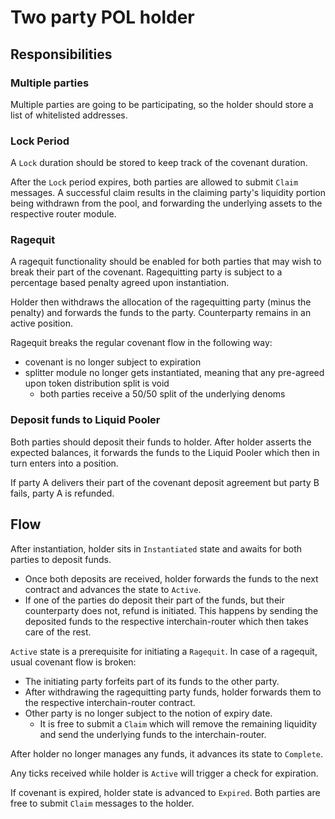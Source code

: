 # Two party POL holder

## Responsibilities

### Multiple parties

Multiple parties are going to be participating, so the holder should store a list of whitelisted addresses.

### Lock Period

A `Lock` duration should be stored to keep track of the covenant duration.

After the `Lock` period expires, both parties are allowed to submit `Claim` messages.
A successful claim results in the claiming party's liquidity portion being withdrawn from the
pool, and forwarding the underlying assets to the respective router module.

### Ragequit

A ragequit functionality should be enabled for both parties that may wish to break their part of the covenant.
Ragequitting party is subject to a percentage based penalty agreed upon instantiation.

Holder then withdraws the allocation of the ragequitting party (minus the penalty) and forwards the funds to the party.
Counterparty remains in an active position.

Ragequit breaks the regular covenant flow in the following way:

- covenant is no longer subject to expiration
- splitter module no longer gets instantiated, meaning that any pre-agreed upon token distribution split is void
  - both parties receive a 50/50 split of the underlying denoms

### Deposit funds to Liquid Pooler

Both parties should deposit their funds to holder. After holder asserts the expected balances, it forwards
the funds to the Liquid Pooler which then in turn enters into a position.

If party A delivers their part of the covenant deposit agreement but party B fails, party A is refunded.

## Flow

After instantiation, holder sits in `Instantiated` state and awaits for both parties to deposit funds.

- Once both deposits are received, holder forwards the funds to the next contract and advances the state to `Active`.
- If one of the parties do deposit their part of the funds, but their counterparty does not, refund is initiated. This happens by sending the deposited funds to the respective interchain-router which then takes care of the rest.

`Active` state is a prerequisite for initiating a `Ragequit`. In case of a ragequit, usual covenant flow is broken:

- The initiating party forfeits part of its funds to the other party.
- After withdrawing the ragequitting party funds, holder forwards them to the respective interchain-router contract.
- Other party is no longer subject to the notion of expiry date.
  - It is free to submit a `Claim` which will remove the remaining liquidity and send the underlying funds to the interchain-router.

After holder no longer manages any funds, it advances its state to `Complete`.

Any ticks received while holder is `Active` will trigger a check for expiration.

If covenant is expired, holder state is advanced to `Expired`.
Both parties are free to submit `Claim` messages to the holder.
